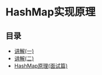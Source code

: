 # HashMap实现原理

## 目录

* [讲解\(一\)](/yuan-li-ff08-yi-ff09.md) 
* [讲解\(二\)](/jiang-89e328-4e8c29.md) 
* [HashMap原理\(面试篇\)](/hashmapde-gong-zuo-yuan-740628-mian-shi-7bc729.md) 



